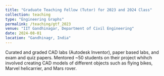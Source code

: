 ```yaml
---
title: "Graduate Teaching Fellow (Tutor) for 2023 and 2024 Class"
collection: teaching
type: "Engineering Graphs"
permalink: /teaching/gtf_2023
venue: "IIT Gandhinagar, Department of Civil Engineering"
date: 2024-08-01
location: "Gandhinagr, India"
---
```


Curated and graded CAD labs (Autodesk Inventor), paper based labs, and exam and quiz papers. Mentored ~50 students on their project whihch involved creating CAD models of different objects such as flying bikes, Marvel helicarrier, and Mars rover.

